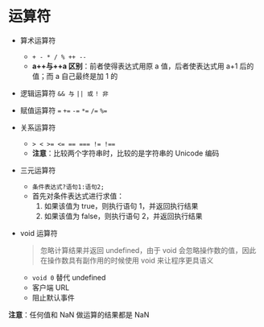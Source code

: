 # 运算符

- 算术运算符

  - `+ - * / % ++ --`
  - **a++与++a 区别**：前者使得表达式用原 a 值，后者使表达式用 a+1 后的值；而 a 自己最终是加 1 的

- 逻辑运算符
  `&& 与`
  `|| 或`
  `! 非`

- 赋值运算符
  `=`
  `+=`
  `-=`
  `*=`
  `/=`
  `%=`

- 关系运算符

  - `> < >= <= == === != !==`
  - **注意**：比较两个字符串时，比较的是字符串的 Unicode 编码

- 三元运算符

  - `条件表达式?语句1:语句2;`
  - 首先对条件表达式进行求值：
    1. 如果该值为 true，则执行语句 1，并返回执行结果
    2. 如果该值为 false，则执行语句 2，并返回执行结果

- void 运算符

  > 忽略计算结果并返回 undefined，由于 void 会忽略操作数的值，因此在操作数具有副作用的时候使用 void 来让程序更具语义

  - `void 0` 替代 undefined
  - 客户端 URL
  - 阻止默认事件

**注意**：任何值和 NaN 做运算的结果都是 NaN
